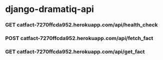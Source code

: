 # django-dramatiq-api
### GET catfact-7270ffcda952.herokuapp.com/api/health_check
### POST catfact-7270ffcda952.herokuapp.com/api/fetch_fact
### GET catfact-7270ffcda952.herokuapp.com/api/get_fact

